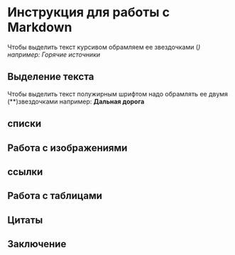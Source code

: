 # Инструкция для работы с Markdown
Чтобы выделить текст курсивом обрамляем ее звездочками (*) например: Горячие источники*
## Выделение текста
Чтобы выделить текст полужирным шрифтом надо обрамлять ее двумя (**)звездочками например: **Дальная дорога**
## списки

## Работа с изображениями

## ссылки

## Работа с таблицами

## Цитаты

## Заключение
